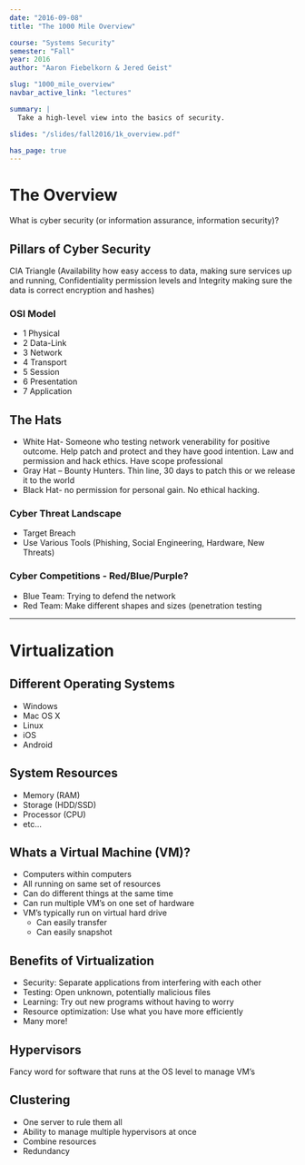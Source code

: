 ```yaml
---
date: "2016-09-08"
title: "The 1000 Mile Overview"

course: "Systems Security"
semester: "Fall"
year: 2016
author: "Aaron Fiebelkorn & Jered Geist"

slug: "1000_mile_overview"
navbar_active_link: "lectures"

summary: |
  Take a high-level view into the basics of security.

slides: "/slides/fall2016/1k_overview.pdf"

has_page: true
---
```


# The Overview
What is cyber security (or information assurance, information security)?

## Pillars of Cyber Security
CIA Triangle (Availability how easy access to data, making sure services up and running, Confidentiality permission levels and Integrity making sure the data is correct encryption and hashes)

### OSI Model
* 1 Physical
* 2 Data-Link
* 3 Network
* 4 Transport
* 5 Session
* 6 Presentation
* 7 Application

## The Hats
* White Hat- Someone who testing network venerability for positive outcome. Help patch and protect and they have good intention. Law and permission and hack ethics. Have scope professional 
* Gray Hat – Bounty Hunters. Thin line, 30 days to patch this or we release it to the world
* Black Hat-  no permission for personal gain. No ethical hacking.

### Cyber Threat Landscape
* Target Breach
* Use Various Tools (Phishing, Social Engineering, Hardware, New Threats) 

### Cyber Competitions - Red/Blue/Purple?
* Blue Team: Trying to defend the network
* Red Team: Make different shapes and sizes (penetration testing

<hr />

# Virtualization
## Different Operating Systems
* Windows
* Mac OS X
* Linux
* iOS
* Android

## System Resources
* Memory (RAM)
* Storage (HDD/SSD)
* Processor (CPU)
* etc...

## Whats a Virtual Machine (VM)?
* Computers within computers
* All running on same set of resources
* Can do different things at the same time
* Can run multiple VM’s on one set of hardware
* VM’s typically run on virtual hard drive
    * Can easily transfer
    * Can easily snapshot

## Benefits of Virtualization
* Security: Separate applications from interfering with each other
* Testing: Open unknown, potentially malicious files
* Learning: Try out new programs without having to worry
* Resource optimization: Use what you have more efficiently 
* Many more!

## Hypervisors
Fancy word for software that runs at the OS level to manage VM’s

## Clustering
* One server to rule them all
* Ability to manage multiple hypervisors at once
* Combine resources 
* Redundancy
